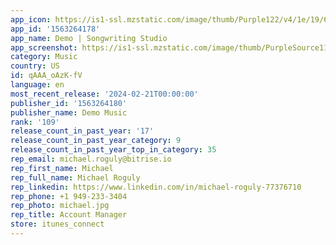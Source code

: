 ```yaml
---
app_icon: https://is1-ssl.mzstatic.com/image/thumb/Purple122/v4/1e/19/66/1e19666e-09ad-2205-ffa1-ba55787298d7/AppIcon-1x_U007emarketing-0-7-0-85-220.png/1024x1024bb.png
app_id: '1563264178'
app_name: Demo | Songwriting Studio
app_screenshot: https://is1-ssl.mzstatic.com/image/thumb/PurpleSource112/v4/13/ee/7f/13ee7f99-a026-57dd-d6ac-b6a1a7a596c1/fd390bfc-a562-4e2b-b50e-5adbb76f4ec4_1_Intro.jpg/1242x2688bb.png
category: Music
country: US
id: qAAA_oAzK-fV
language: en
most_recent_release: '2024-02-21T00:00:00'
publisher_id: '1563264180'
publisher_name: Demo Music
rank: '109'
release_count_in_past_year: '17'
release_count_in_past_year_category: 9
release_count_in_past_year_top_in_category: 35
rep_email: michael.roguly@bitrise.io
rep_first_name: Michael
rep_full_name: Michael Roguly
rep_linkedin: https://www.linkedin.com/in/michael-roguly-77376710
rep_phone: +1 949-233-3404
rep_photo: michael.jpg
rep_title: Account Manager
store: itunes_connect
---
```

